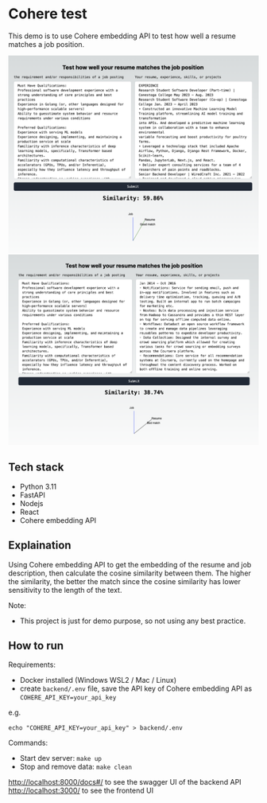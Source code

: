 # Cohere test

This demo is to use Cohere embedding API to test how well a resume matches a job position.

![Good match](./docs/t1.png)
![Bad match](./docs/t2.png)

## Tech stack

* Python 3.11
* FastAPI
* Nodejs
* React
* Cohere embedding API

## Explaination

Using Cohere embedding API to get the embedding of the resume and job description, then calculate the cosine similarity between them. The higher the similarity, the better the match since the cosine similarity has lower sensitivity to the length of the text.

Note:

* This project is just for demo purpose, so not using any best practice.

## How to run


Requirements:

* Docker installed (Windows WSL2 / Mac / Linux)
* create `backend/.env` file, save the API key of Cohere embedding API as `COHERE_API_KEY=your_api_key`

e.g.
```
echo "COHERE_API_KEY=your_api_key" > backend/.env
```

Commands:

* Start dev server: `make up`
* Stop and remove data: `make clean`

[http://localhost:8000/docs#/](http://localhost:8000/docs#/) to see the swagger UI of the backend API
[http://localhost:3000/](http://localhost:3000/) to see the frontend UI